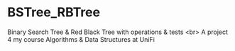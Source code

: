 # BSTree_RBTree
Binary Search Tree &amp; Red Black Tree with operations &amp; tests <br\>
A project 4 my course Algorithms & Data Structures at UniFi 
